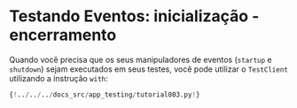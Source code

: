 # Testando Eventos: inicialização - encerramento

Quando você precisa que os seus manipuladores de eventos (`startup` e `shutdown`) sejam executados em seus testes, você pode utilizar o `TestClient` utilizando a instrução `with`:

```Python hl_lines="9-12  20-24"
{!../../../docs_src/app_testing/tutorial003.py!}
```
